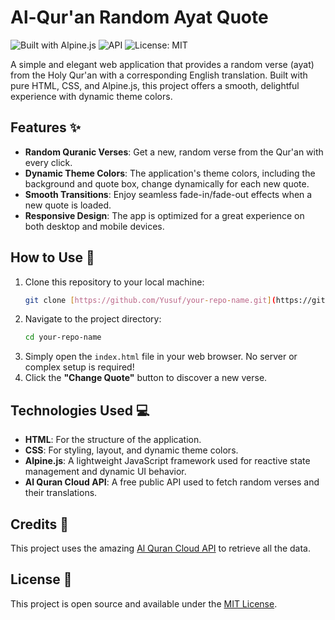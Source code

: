 # Al-Qur'an Random Ayat Quote

![Built with Alpine.js](https://img.shields.io/badge/Built%20with-Alpine.js-808FCE?style=for-the-badge&logo=alpine.js)
![API](https://img.shields.io/badge/API-Al%20Quran%20Cloud-38A169?style=for-the-badge)
![License: MIT](https://img.shields.io/badge/License-MIT-yellow.svg?style=for-the-badge)

A simple and elegant web application that provides a random verse (ayat) from the Holy Qur'an with a corresponding English translation. Built with pure HTML, CSS, and Alpine.js, this project offers a smooth, delightful experience with dynamic theme colors.

## Features ✨

- **Random Quranic Verses**: Get a new, random verse from the Qur'an with every click.
- **Dynamic Theme Colors**: The application's theme colors, including the background and quote box, change dynamically for each new quote.
- **Smooth Transitions**: Enjoy seamless fade-in/fade-out effects when a new quote is loaded.
- **Responsive Design**: The app is optimized for a great experience on both desktop and mobile devices.

## How to Use 🚀

1.  Clone this repository to your local machine:
    ```bash
    git clone [https://github.com/Yusuf/your-repo-name.git](https://github.com/Yusuf/your-repo-name.git)
    ```
2.  Navigate to the project directory:
    ```bash
    cd your-repo-name
    ```
3.  Simply open the `index.html` file in your web browser. No server or complex setup is required!
4.  Click the **"Change Quote"** button to discover a new verse.

## Technologies Used 💻

- **HTML**: For the structure of the application.
- **CSS**: For styling, layout, and dynamic theme colors.
- **Alpine.js**: A lightweight JavaScript framework used for reactive state management and dynamic UI behavior.
- **Al Quran Cloud API**: A free public API used to fetch random verses and their translations.

## Credits 🙏

This project uses the amazing [Al Quran Cloud API](http://alquran.cloud/) to retrieve all the data.

## License 📜

This project is open source and available under the [MIT License](https://opensource.org/licenses/MIT).
